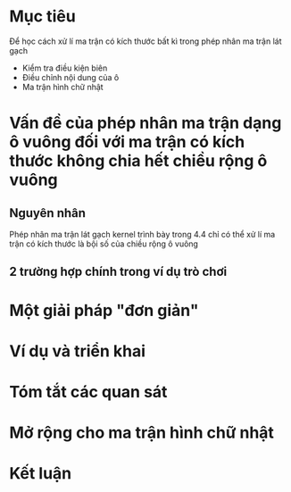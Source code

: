 # Mục tiêu
Để học cách xử lí ma trận có kích thước bất kì trong phép nhân ma trận lát gạch
- Kiểm tra điều kiện biên
- Điều chỉnh nội dung của ô
- Ma trận hình chữ nhật

# Vấn đề của phép nhân ma trận dạng ô vuông đối với ma trận có kích thước không chia hết chiều rộng ô vuông
## Nguyên nhân
Phép nhân ma trận lát gạch kernel trình bày trong 4.4 chỉ có thể xử lí ma trận có kích thước là bội số của chiều rộng ô vuông

## 2 trường hợp chính trong ví dụ trò chơi
# Một giải pháp "đơn giản"

# Ví dụ và triển khai

# Tóm tắt các quan sát

# Mở rộng cho ma trận hình chữ nhật

# Kết luận